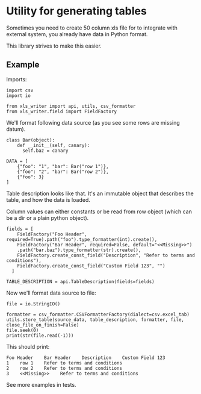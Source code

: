 Utility for generating tables
=============================

Sometimes you need to create 50 column xls file for to integrate with external system,
you already have data in Python format. 

This library strives to make this easier. 

Example
-------

Imports: 

    
    import csv
    import io
    
    from xls_writer import api, utils, csv_formatter
    from xls_writer.field import FieldFactory

We'll format following data source (as you see some rows are missing datum). 

    class Bar(object):
        def __init__(self, canary):
          self.baz = canary
        
    DATA = [
        {"foo": "1", "bar": Bar("row 1")},
        {"foo": "2", "bar": Bar("row 2")},
        {"foo": 3}
    ]
    
    
Table description looks like that. It's an immutable object that describes the table, and
how the data is loaded. 

Column values can either constants or be read from row object (which can be a dir or a plain
python object).               
    

    fields = [
        FieldFactory("Foo Header", required=True).path("foo").type_formatter(int).create(),
        FieldFactory("Bar Header", required=False, default="<<Missing>>")
        .path("bar.baz").type_formatter(str).create(),
        FieldFactory.create_const_field("Description", "Refer to terms and conditions"),
        FieldFactory.create_const_field("Custom Field 123", "")
      ]
      
    TABLE_DESCRIPTION = api.TableDescription(fields=fields)
    
Now we'll format data source to file: 
    
    file = io.StringIO()
    
    formatter = csv_formatter.CSVFormatterFactory(dialect=csv.excel_tab)
    utils.store_table(source_data, table_description, formatter, file, close_file_on_finish=False)
    file.seek(0)
    print(str(file.read(-1)))

This should print: 
    
    Foo Header    Bar Header    Description    Custom Field 123
    1    row 1    Refer to terms and conditions
    2    row 2    Refer to terms and conditions        
    3    <<Missing>>    Refer to terms and conditions
    
See more examples in tests.     
          
